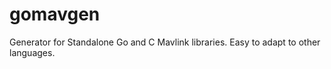 # gomavgen
Generator for Standalone Go and C Mavlink libraries.  Easy to adapt to other languages. 
